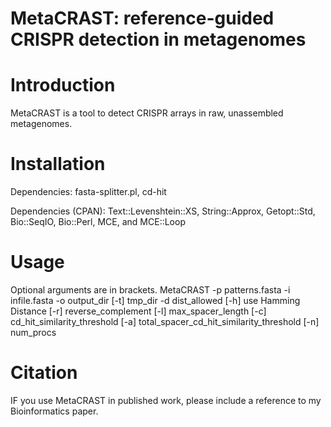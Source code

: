 # MetaCRAST: reference-guided CRISPR detection in metagenomes
# Introduction
MetaCRAST is a tool to detect CRISPR arrays in raw, unassembled metagenomes. 
# Installation
Dependencies: fasta-splitter.pl, cd-hit

Dependencies (CPAN): Text::Levenshtein::XS, String::Approx, Getopt::Std, Bio::SeqIO, Bio::Perl, MCE, and MCE::Loop

# Usage 

Optional arguments are in brackets. MetaCRAST -p patterns.fasta -i infile.fasta -o output_dir [-t] tmp_dir -d dist_allowed [-h] use Hamming Distance [-r] reverse_complement [-l] max_spacer_length [-c] cd_hit_similarity_threshold [-a] total_spacer_cd_hit_similarity_threshold [-n] num_procs

# Citation
IF you use MetaCRAST in published work, please include a reference to my Bioinformatics paper.
